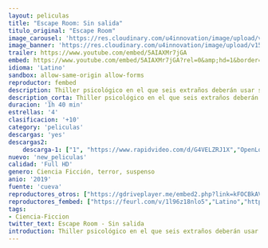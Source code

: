 ```yaml
---
layout: peliculas
title: "Escape Room: Sin salida"
titulo_original: "Escape Room"
image_carousel: 'https://res.cloudinary.com/u4innovation/image/upload/v1562988264/escape2-poster-min_oul0yp.jpg'
image_banner: 'https://res.cloudinary.com/u4innovation/image/upload/v1562988267/escape2-banner-min_zzf8vi.jpg'
trailer: https://www.youtube.com/embed/5AIAXMr7jGA
embed: https://www.youtube.com/embed/5AIAXMr7jGA?rel=0&amp;hd=1&border=0&wmode=opaque&enablejsapi=1&modestbranding=1&controls=1&showinfo=1
idioma: 'Latino'
sandbox: allow-same-origin allow-forms
reproductor: fembed
description: Thiller psicológico en el que seis extraños deberán usar su ingenio para ir encontrando pistas o morir en el intento.
description_corta: Thiller psicológico en el que seis extraños deberán usar su ingenio para ir encontrando pistas o morir en el intento.
duracion: '1h 40 min'
estrellas: '4'
clasificacion: '+10'
category: 'peliculas'
descargas: 'yes'
descargas2:
    descarga-1: ["1", "https://www.rapidvideo.com/d/G4VELZRJ1X","OpenLoad","https://res.cloudinary.com/imbriitneysam/image/upload/v1541473684/mexico.png", "Latino", "Full HD"]
nuevo: 'new_peliculas'
calidad: 'Full HD'
genero: Ciencia Ficción, terror, suspenso
anio: '2019'
fuente: 'cueva'
reproductores_otros: ["https://gdriveplayer.me/embed2.php?link=kFOCBkAVgsQRbRIbuHYfHwdWcLyLhTaS1J0MpLUT5Yq%252BCGQMSMqsdn6UQ5uq0RX28L4xBELAs04%252Fndjrm73oskbEto7%252FZDSB7l4NRbvBnO%252FNNfv0%252F9fdHzmPdzP1%252F%252FATGfc7lj9AHgsjeXynYcVqoJ2XBM86BqIdmbfPeMRtJyTWSk6nUIIh2sOLjNKlOZtW0Rv5J%252FkluZjHb%252FFGmdwAi3","Latino","https://gdriveplayer.me/embed2.php?link=OR9ODxZYFqwdpL%252BTSKJ2FA31aAGJHgXWJuvDMQ%252BrwHzIP3sWM2IB3iyAFlPRbqJyZmWn84y02hFD1AuQSg0VqD%252BfGmUSUONG5Rk2Krr1pRu0oylrKWGsRWmW1hHwFOByLwJ4bbdFsrr7dKnMhq%252BDuqZXmmTEhTdjr6At%252BAF4Ayw8MjPo4F4r1F5J05IEuUVMBoG74vbwcoB7BNhQbHwo6e","Latino","https://abcvideo.cc/embed-5226kof6okso.html","Latino","https://movcloud.net/embed/ah-mPFVufGT9","Latino","https://www.zembed.to/public/dist/asteroid.html?id=912e52915ae3feaf28d5e9db98899997&title=Escape%20Room","Castellano"]
reproductores_fembed: ["https://feurl.com/v/1l96z18nlo5","Latino","https://feurl.com/v/lnjz2fnk4r0j6lx","Latino"]
tags:
- Ciencia-Ficcion
twitter_text: Escape Room - Sin salida
introduction: Thiller psicológico en el que seis extraños deberán usar su ingenio para ir encontrando pistas o morir en el intento.
---
```



 







